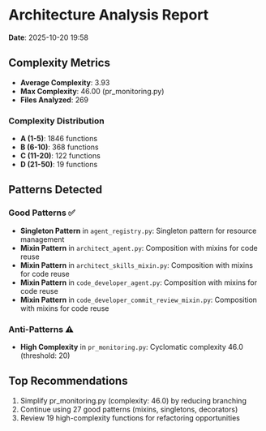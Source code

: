 # Architecture Analysis Report

**Date**: 2025-10-20 19:58

## Complexity Metrics

- **Average Complexity**: 3.93
- **Max Complexity**: 46.00 (pr_monitoring.py)
- **Files Analyzed**: 269

### Complexity Distribution

- **A (1-5)**: 1846 functions
- **B (6-10)**: 368 functions
- **C (11-20)**: 122 functions
- **D (21-50)**: 19 functions

## Patterns Detected

### Good Patterns ✅

- **Singleton Pattern** in `agent_registry.py`: Singleton pattern for resource management
- **Mixin Pattern** in `architect_agent.py`: Composition with mixins for code reuse
- **Mixin Pattern** in `architect_skills_mixin.py`: Composition with mixins for code reuse
- **Mixin Pattern** in `code_developer_agent.py`: Composition with mixins for code reuse
- **Mixin Pattern** in `code_developer_commit_review_mixin.py`: Composition with mixins for code reuse

### Anti-Patterns ⚠️

- **High Complexity** in `pr_monitoring.py`: Cyclomatic complexity 46.0 (threshold: 20)

## Top Recommendations

1. Simplify pr_monitoring.py (complexity: 46.0) by reducing branching
2. Continue using 27 good patterns (mixins, singletons, decorators)
3. Review 19 high-complexity functions for refactoring opportunities
